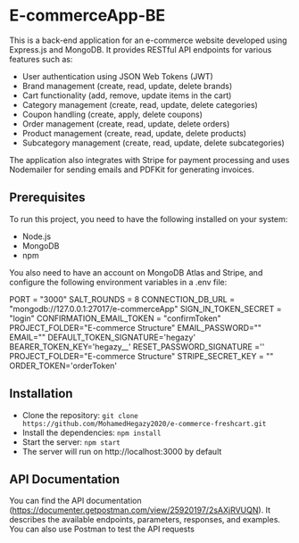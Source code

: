 

# E-commerceApp-BE

This is a back-end application for an e-commerce website developed using Express.js and MongoDB. It provides RESTful API endpoints for various features such as:

- User authentication using JSON Web Tokens (JWT)
- Brand management (create, read, update, delete brands)
- Cart functionality (add, remove, update items in the cart)
- Category management (create, read, update, delete categories)
- Coupon handling (create, apply, delete coupons)
- Order management (create, read, update, delete orders)
- Product management (create, read, update, delete products)
- Subcategory management (create, read, update, delete subcategories)

The application also integrates with Stripe for payment processing and uses Nodemailer for sending emails and PDFKit for generating invoices.

## Prerequisites

To run this project, you need to have the following installed on your system:

- Node.js
- MongoDB
- npm

You also need to have an account on MongoDB Atlas and Stripe, and configure the following environment variables in a .env file:

PORT = "3000"
SALT_ROUNDS = 8 
CONNECTION_DB_URL = "mongodb://127.0.0.1:27017/e-commerceApp"
SIGN_IN_TOKEN_SECRET = "login"
CONFIRMATION_EMAIL_TOKEN = "confirmToken"
PROJECT_FOLDER="E-commerce Structure"
EMAIL_PASSWORD=""
EMAIL="" 
DEFAULT_TOKEN_SIGNATURE='hegazy'
BEARER_TOKEN_KEY='hegazy__'
RESET_PASSWORD_SIGNATURE =''
PROJECT_FOLDER="E-commerce Structure"
STRIPE_SECRET_KEY = ""
ORDER_TOKEN='orderToken'

## Installation

- Clone the repository: `git clone https://github.com/MohamedHegazy2020/e-commerce-freshcart.git`
- Install the dependencies: `npm install`
- Start the server: `npm start`
- The server will run on http://localhost:3000 by default

## API Documentation

You can find the API documentation (https://documenter.getpostman.com/view/25920197/2sAXjRVUQN). It describes the available endpoints, parameters, responses, and examples. You can also use Postman to test the API requests


